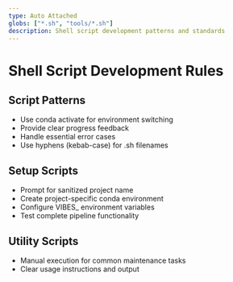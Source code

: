 ```yaml
---
type: Auto Attached
globs: ["*.sh", "tools/*.sh"]
description: Shell script development patterns and standards
---
```


# Shell Script Development Rules

## Script Patterns
- Use conda activate for environment switching
- Provide clear progress feedback
- Handle essential error cases
- Use hyphens (kebab-case) for .sh filenames

## Setup Scripts
- Prompt for sanitized project name
- Create project-specific conda environment
- Configure VIBES_ environment variables
- Test complete pipeline functionality

## Utility Scripts
- Manual execution for common maintenance tasks
- Clear usage instructions and output